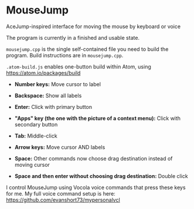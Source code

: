 # MouseJump
AceJump-inspired interface for moving the mouse by keyboard or voice

The program is currently in a finished and usable state.

`mousejump.cpp` is the single self-contained file you need to build the program.
Build instructions are in `mousejump.cpp`.

`.atom-build.js` enables one-button build within Atom, using https://atom.io/packages/build


- **Number keys:** Move cursor to label

- **Backspace:** Show all labels

- **Enter:** Click with primary button

- **"Apps" key (the one with the picture of a context menu):** Click with secondary button

- **Tab:** Middle-click

- **Arrow keys:** Move cursor AND labels

- **Space:** Other commands now choose drag destination instead of moving cursor

- **Space and then enter without choosing drag destination:** Double click


I control MouseJump using Vocola voice commands that press these keys for me.
My full voice command setup is here: https://github.com/evanshort73/mypersonalvcl
